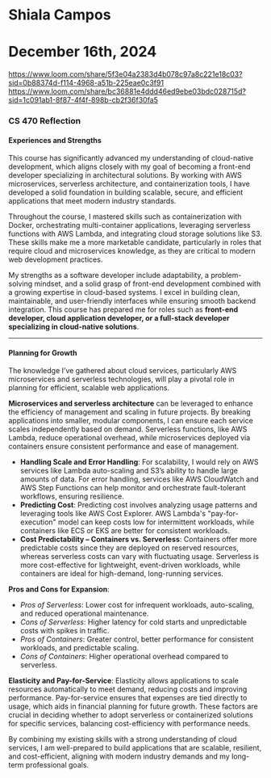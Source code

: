 # Shiala Campos
# December 16th, 2024

https://www.loom.com/share/5f3e04a2383d4b078c97a8c221e18c03?sid=0b88374d-f114-4968-a51b-225eae0c3f91
https://www.loom.com/share/bc36881e4ddd46ed9ebe03bdc028715d?sid=1c091ab1-8f87-4f4f-898b-cb2f36f30fa5

### CS 470 Reflection  

#### **Experiences and Strengths**  
This course has significantly advanced my understanding of cloud-native development, which aligns closely with my goal of becoming a front-end developer specializing in architectural solutions. By working with AWS microservices, serverless architecture, and containerization tools, I have developed a solid foundation in building scalable, secure, and efficient applications that meet modern industry standards.  

Throughout the course, I mastered skills such as containerization with Docker, orchestrating multi-container applications, leveraging serverless functions with AWS Lambda, and integrating cloud storage solutions like S3. These skills make me a more marketable candidate, particularly in roles that require cloud and microservices knowledge, as they are critical to modern web development practices.  

My strengths as a software developer include adaptability, a problem-solving mindset, and a solid grasp of front-end development combined with a growing expertise in cloud-based systems. I excel in building clean, maintainable, and user-friendly interfaces while ensuring smooth backend integration. This course has prepared me for roles such as **front-end developer, cloud application developer, or a full-stack developer specializing in cloud-native solutions**.  

---

#### **Planning for Growth**  
The knowledge I’ve gathered about cloud services, particularly AWS microservices and serverless technologies, will play a pivotal role in planning for efficient, scalable web applications.  

**Microservices and serverless architecture** can be leveraged to enhance the efficiency of management and scaling in future projects. By breaking applications into smaller, modular components, I can ensure each service scales independently based on demand. Serverless functions, like AWS Lambda, reduce operational overhead, while microservices deployed via containers ensure consistent performance and ease of management.  

- **Handling Scale and Error Handling**: For scalability, I would rely on AWS services like Lambda auto-scaling and S3’s ability to handle large amounts of data. For error handling, services like AWS CloudWatch and AWS Step Functions can help monitor and orchestrate fault-tolerant workflows, ensuring resilience.  
- **Predicting Cost**: Predicting cost involves analyzing usage patterns and leveraging tools like AWS Cost Explorer. AWS Lambda's "pay-for-execution" model can keep costs low for intermittent workloads, while containers like ECS or EKS are better for consistent workloads.  
- **Cost Predictability – Containers vs. Serverless**: Containers offer more predictable costs since they are deployed on reserved resources, whereas serverless costs can vary with fluctuating usage. Serverless is more cost-effective for lightweight, event-driven workloads, while containers are ideal for high-demand, long-running services.  

**Pros and Cons for Expansion**:  
- *Pros of Serverless*: Lower cost for infrequent workloads, auto-scaling, and reduced operational maintenance.  
- *Cons of Serverless*: Higher latency for cold starts and unpredictable costs with spikes in traffic.  
- *Pros of Containers*: Greater control, better performance for consistent workloads, and predictable scaling.  
- *Cons of Containers*: Higher operational overhead compared to serverless.  

**Elasticity and Pay-for-Service**: Elasticity allows applications to scale resources automatically to meet demand, reducing costs and improving performance. Pay-for-service ensures that expenses are tied directly to usage, which aids in financial planning for future growth. These factors are crucial in deciding whether to adopt serverless or containerized solutions for specific services, balancing cost-efficiency with performance needs.  

By combining my existing skills with a strong understanding of cloud services, I am well-prepared to build applications that are scalable, resilient, and cost-efficient, aligning with modern industry demands and my long-term professional goals.  
